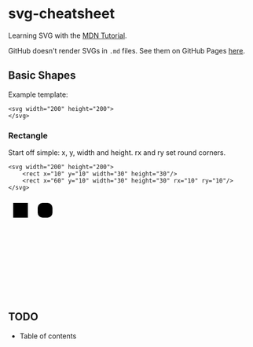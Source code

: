 # svg-cheatsheet

Learning SVG with the [MDN Tutorial][tutorial].

GitHub doesn't render SVGs in `.md` files. See them on GitHub Pages [here][demo].

## Basic Shapes

Example template:
```
<svg width="200" height="200">
</svg>
```

### Rectangle

Start off simple: x, y, width and height. rx and ry set round corners.

```
<svg width="200" height="200">
    <rect x="10" y="10" width="30" height="30"/>
    <rect x="60" y="10" width="30" height="30" rx="10" ry="10"/>
</svg>
```
<svg width="200" height="200">
    <rect x="10" y="10" width="30" height="30"/>
    <rect x="60" y="10" width="30" height="30" rx="10" ry="10"/>
</svg>


## TODO
- Table of contents

[demo]: https://jcvar.github.io/svg-cheatsheet/
[tutorial]: https://developer.mozilla.org/en-US/docs/Web/SVG/Tutorial
